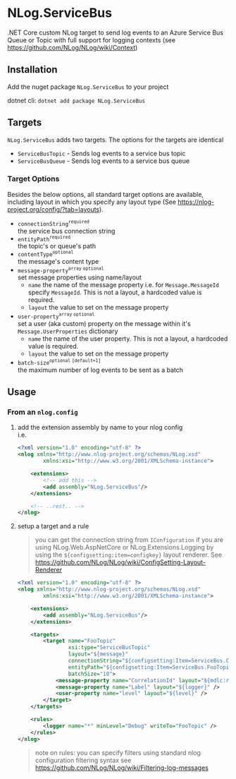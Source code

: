 # NLog.ServiceBus

.NET Core custom NLog target to send log events to an Azure Service Bus Queue or Topic with full support for logging contexts (see https://github.com/NLog/NLog/wiki/Context)

## Installation

Add the nuget package `NLog.ServiceBus` to your project  

dotnet cli: `dotnet add package NLog.ServiceBus`

## Targets

`NLog.ServiceBus` adds two targets.  The options for the targets are identical

- `ServiceBusTopic` - Sends log events to a service bus topic
- `ServiceBusQueue` - Sends log events to a service bus queue

### Target Options

Besides the below options, all standard target options are available, including layout in which you specify any layout type (See https://nlog-project.org/config/?tab=layouts).

- `connectionString`<sup>`required`</sup>  
  the service bus connection string
- `entityPath`<sup>`required`</sup>  
  the topic's or queue's path
- `contentType`<sup>`optional`</sup>  
  the message's content type
- `message-property`<sup>`array` `optional`</sup>  
  set message properties using name/layout
    - `name` the name of the message property i.e. for `Message.MessageId` specify `MessageId`.  This is not a layout, a hardcoded value is required.
    - `layout` the value to set on the message property
- `user-property`<sup>`array` `optional`</sup>  
  set a user (aka custom) property on the message within it's `Message.UserProperties` dictionary
    - `name` the name of the user property.  This is not a layout, a hardcoded value is required.
    - `layout` the value to set on the message property
- `batch-size`<sup>`optional` `[default=1]`</sup>  
  the maximum number of log events to be sent as a batch

## Usage

### From an `nlog.config`

1. add the extension assembly by name to your nlog config  
    i.e.

    ```xml
    <?xml version="1.0" encoding="utf-8" ?>
    <nlog xmlns="http://www.nlog-project.org/schemas/NLog.xsd"
            xmlns:xsi="http://www.w3.org/2001/XMLSchema-instance">

        <extensions>
            <!-- add this -->
            <add assembly="NLog.ServiceBus"/>
        </extensions>

        <!-- ..rest.. -->
    </nlog>
    ```
1. setup a target and a rule
    > you can get the connection string from `IConfiguration` if you are using NLog.Web.AspNetCore or NLog.Extensions.Logging by using the `${configsetting:item=configkey}` layout renderer. See https://github.com/NLog/NLog/wiki/ConfigSetting-Layout-Renderer
    ```xml
    <?xml version="1.0" encoding="utf-8" ?>
    <nlog xmlns="http://www.nlog-project.org/schemas/NLog.xsd"
            xmlns:xsi="http://www.w3.org/2001/XMLSchema-instance">
    
        <extensions>
            <add assembly="NLog.ServiceBus"/>
        </extensions>
    
        <targets>
            <target name="FooTopic" 
                    xsi:type="ServiceBusTopic" 
                    layout="${message}"
                    connectionString="${configsetting:Item=ServiceBus.ConnectionString}" 
                    entityPath="${configsetting:Item=ServiceBus.FooTopicPath" 
                    batchSize="10">
                <message-property name="CorrelationId" layout="${mdlc:requestId}" />
                <message-property name="Label" layout="${logger}" />
                <user-property name="level" layout="${level}" />
            </target>
        </targets>
    
        <rules>
            <logger name="*" minLevel="Debug" writeTo="FooTopic" />
        </rules>
    </nlog>
    ```
    
    > note on rules: you can specify filters using standard nlog configuration filtering syntax see https://github.com/NLog/NLog/wiki/Filtering-log-messages


